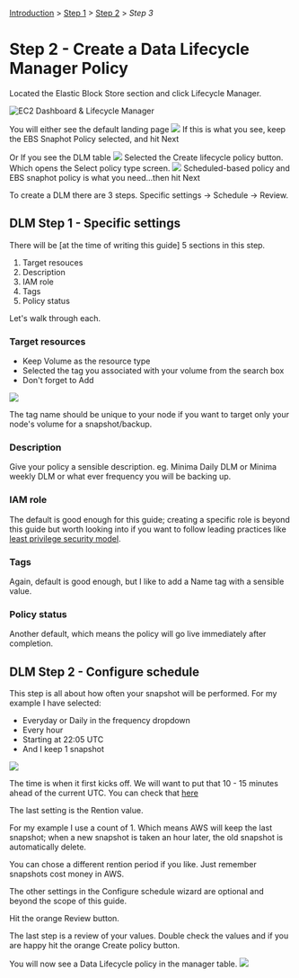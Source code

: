 [Introduction](../index.md) > [Step 1](../step1/index.md) > <u>Step 2</u> > _Step 3_

# Step 2 - Create a Data Lifecycle Manager Policy

Located the Elastic Block Store section and click Lifecycle Manager.

![EC2 Dashboard & Lifecycle Manager](lifecycle-manager.png)

You will either see the default landing page
![](dlm-landing.png)
If this is what you see, keep the EBS Snaphot Policy selected, and hit Next

Or
If you see the DLM table
![](dlm-table.png)
Selected the Create lifecycle policy button. Which opens the Select policy type screen.
![](select-policy-type.png)
Scheduled-based policy and EBS snaphot policy is what you need...then hit Next

To create a DLM there are 3 steps. Specific settings -> Schedule -> Review.

## DLM Step 1 - Specific settings

There will be [at the time of writing this guide] 5 sections in this step.

1. Target resouces
2. Description
3. IAM role
4. Tags
5. Policy status

Let's walk through each.

### Target resources

- Keep Volume as the resource type
- Selected the tag you associated with your volume from the search box
- Don't forget to Add

![](target-resource.png)

The tag name should be unique to your node if you want to target only your node's volume for a snapshot/backup.

### Description

Give your policy a sensible description. eg. Minima Daily DLM or Minima weekly DLM or what ever frequency you will be backing up.

### IAM role

The default is good enough for this guide; creating a specific role is beyond this guide but worth looking into if you want to follow leading practices like [least privilege security model](https://en.wikipedia.org/wiki/Principle_of_least_privilege).

### Tags

Again, default is good enough, but I like to add a Name tag with a sensible value.

### Policy status

Another default, which means the policy will go live immediately after completion.

## DLM Step 2 - Configure schedule

This step is all about how often your snapshot will be performed.
For my example I have selected:

- Everyday or Daily in the frequency dropdown
- Every hour
- Starting at 22:05 UTC
- And I keep 1 snapshot

![](dlm-frequency.png)

The time is when it first kicks off. We will want to put that 10 - 15 minutes ahead of the current UTC. You can check that [here](https://www.utctime.net/)

The last setting is the Rention value.

For my example I use a count of 1. Which means AWS will keep the last snapshot; when a new snapshot is taken an hour later, the old snapshot is automatically delete.

You can chose a different rention period if you like. Just remember snapshots cost money in AWS.

The other settings in the Configure schedule wizard are optional and beyond the scope of this guide.

Hit the orange Review button.

The last step is a review of your values. Double check the values and if you are happy hit the orange Create policy button.

You will now see a Data Lifecycle policy in the manager table.
![](dlm.png)
